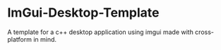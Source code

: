# ImGui-Desktop-Template
A template for a c++ desktop application using imgui made with cross-platform in mind. 
